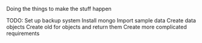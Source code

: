 Doing the things to make the stuff happen

TODO:
Set up backup system
Install mongo
Import sample data
Create data objects
Create old for objects and return them
Create more complicated requirements
